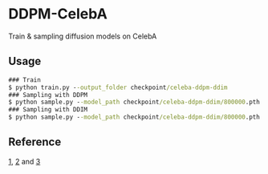 # DDPM-CelebA

Train & sampling diffusion models on CelebA

Usage
---
```cmd
### Train
$ python train.py --output_folder checkpoint/celeba-ddpm-ddim
### Sampling with DDPM
$ python sample.py --model_path checkpoint/celeba-ddpm-ddim/800000.pth --sample_fn ddpm 
### Sampling with DDIM
$ python sample.py --model_path checkpoint/celeba-ddpm-ddim/800000.pth --sample_fn ddim --sampling_timesteps 50 --ddim_sampling_eta 0.0 
```

<!-- Result
---

(CIFAR-10)
|   Source   | DDIM(eta=1.0, S=50) | DDIM(eta=0.0, S=50) |
|------------|---------------------|---------------------|
|    Paper   |         8.01        |         4.67        |
|  Reproduce |        24.67        |        17.52        | -->


Reference
---
[1](https://github.com/lucidrains/denoising-diffusion-pytorch), [2](https://github.com/CompVis/latent-diffusion) and [3](https://github.com/abarankab/DDPM)